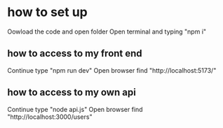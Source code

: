 # how to set up
Oowload the code and open folder
Open terminal and typing "npm i"

## how to access to my front end
Continue type "npm run dev"
Open browser find "http://localhost:5173/"

## how to access to my own api
Continue type "node api.js"
Open browser find "http://localhost:3000/users"
